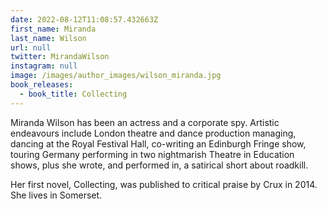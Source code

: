 ```yaml
---
date: 2022-08-12T11:08:57.432663Z
first_name: Miranda
last_name: Wilson
url: null
twitter: MirandaWilson
instagram: null
image: /images/author_images/wilson_miranda.jpg
book_releases:
  - book_title: Collecting
---
```

Miranda Wilson has been an actress and a corporate spy. Artistic endeavours include London theatre and dance production managing, dancing at the Royal Festival Hall, co-writing an Edinburgh Fringe show, touring Germany performing in two nightmarish Theatre in Education shows, plus she wrote, and performed in, a satirical short about roadkill. 

Her first novel, Collecting, was published to critical praise by Crux in 2014. She lives in Somerset.